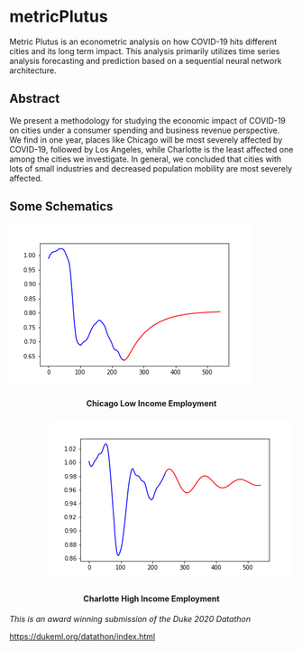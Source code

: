 # metricPlutus
Metric Plutus is an econometric analysis on how COVID-19 hits different cities and its long term impact. This analysis primarily utilizes time series analysis forecasting and prediction based on a sequential neural network architecture.

## Abstract
We present a methodology for studying the economic impact of COVID-19 on cities under a consumer spending and business revenue perspective. We find in one year, places like Chicago will be most severely affected by COVID-19, followed by Los Angeles, while Charlotte is the least affected one among the cities we investigate. In general, we concluded that cities with lots of small industries and decreased population mobility are most severely affected.

## Some Schematics
<div>
<p align="left", class = "column", width = 50%>
  <img src="resources/Chicago_lowinc_emp.png" alt="Chicago Low Income Employment"/>
  <h4 align = "center">Chicago Low Income Employment</h4>
</p>
<p align="right", class = "column", width = 50%>
  <img src="resources/Charlotte_highinc_emp.png" alt="Charlotte High Income Employment"/>
  <h4 align = "center">Charlotte High Income Employment</h4>
</p>
</div>

*This is an award winning submission of the Duke 2020 Datathon*

https://dukeml.org/datathon/index.html
